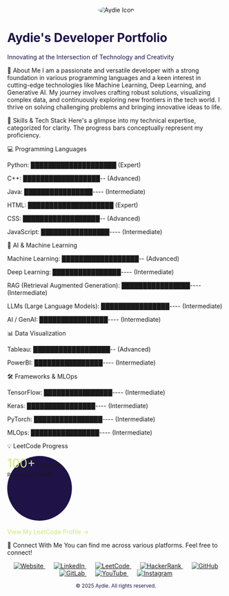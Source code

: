 <!-- This README.md is designed to be visually appealing and professional, aligning with Aydie's brand identity. -->

<!-- Brand Colors: -->

<!-- Primary Background/Text (Dark Mode): #1F1247 (Dark Purple) -->

<!-- Primary Text/Background (Light Mode): #FFFFFF (White) -->

<!-- Accent/Highlight: #C9E975 (Light Green) -->

<p align="center">
<!-- This section would ideally feature your brand icon/logo. -->
<!-- For Markdown, we'll use a placeholder or a simple text icon. -->
<img src="https://placehold.co/100x100/1F1247/C9E975?text=AYDIE" alt="Aydie Icon" style="border-radius: 50%;">
<h1 style="color: #1F1247;">Aydie's Developer Portfolio</h1>
<p style="color: #1F1247;">Innovating at the Intersection of Technology and Creativity</p>
</p>

👋 About Me
I am a passionate and versatile developer with a strong foundation in various programming languages and a keen interest in cutting-edge technologies like Machine Learning, Deep Learning, and Generative AI. My journey involves crafting robust solutions, visualizing complex data, and continuously exploring new frontiers in the tech world. I thrive on solving challenging problems and bringing innovative ideas to life.

🚀 Skills & Tech Stack
Here's a glimpse into my technical expertise, categorized for clarity. The progress bars conceptually represent my proficiency.

💻 Programming Languages
<!-- Progress bar color: #C9E975 (Light Green) -->

Python: ████████████████████ (Expert)

C++: ██████████████████-- (Advanced)

Java: ████████████████---- (Intermediate)

HTML: ████████████████████ (Expert)

CSS: ██████████████████-- (Advanced)

JavaScript: ████████████████---- (Intermediate)

🧠 AI & Machine Learning
<!-- Progress bar color: #C9E975 (Light Green) -->

Machine Learning: ██████████████████-- (Advanced)

Deep Learning: ████████████████---- (Intermediate)

RAG (Retrieval Augmented Generation): ████████████████---- (Intermediate)

LLMs (Large Language Models): ████████████████---- (Intermediate)

AI / GenAI: ████████████████---- (Intermediate)

📊 Data Visualization
<!-- Progress bar color: #C9E975 (Light Green) -->

Tableau: ██████████████████-- (Advanced)

PowerBI: ████████████████---- (Intermediate)

🛠️ Frameworks & MLOps
<!-- Progress bar color: #C9E975 (Light Green) -->

TensorFlow: ████████████████---- (Intermediate)

Keras: ████████████████---- (Intermediate)

PyTorch: ████████████████---- (Intermediate)

MLOps: ████████████████---- (Intermediate)

💡 LeetCode Progress
<!-- This section is designed to be a prominent, attractive circular display of solved problems. -->

<!-- In a web rendering, this would be a circular graphic with a percentage fill, using #C9E975 as the fill color and #1F1247 for the background of the circle. -->

<p align="center">
<div style="
width: 150px;
height: 150px;
border-radius: 50%;
background-color: #1F1247; /* Dark Purple for background /
display: flex;
justify-content: center;
align-items: center;
flex-direction: column;
color: #FFFFFF; / White text for contrast /
font-weight: bold;
font-size: 1.2em;
border: 5px solid #C9E975; / Light Green border /
box-shadow: 0 0 15px rgba(201, 233, 117, 0.7); / Light Green glow */
">
<span style="font-size: 2em; color: #C9E975;">100+</span> <!-- Example: Replace with actual count -->
<span style="font-size: 0.8em;">LeetCode Problems</span>
<span>Solved!</span>
</div>
<br>
<a href="https://leetcode.com/aydie" target="_blank" style="color: #C9E975; text-decoration: none;">View My LeetCode Profile &rarr;</a>
</p>

🔗 Connect With Me
You can find me across various platforms. Feel free to connect!

<p align="center">
<!-- Use icons where possible, otherwise text. For Markdown, emojis are a good substitute for visual icons. -->
<!-- Icon colors would ideally be #C9E975 (Light Green) on a #1F1247 (Dark Purple) background, or vice-versa for light mode. -->
<a href="https://aydie.in" target="_blank" style="margin: 0 10px;">
<img src="https://img.shields.io/badge/Website-AYDIE-1F1247?style=for-the-badge&logo=google-chrome&logoColor=C9E975" alt="Website">
</a>
<a href="https://linkedin.com/in/aydiemusic" target="_blank" style="margin: 0 10px;">
<img src="https://img.shields.io/badge/LinkedIn-aydiemusic-0A66C2?style=for-the-badge&logo=linkedin&logoColor=white" alt="LinkedIn">
</a>
<a href="https://leetcode.com/aydie" target="_blank" style="margin: 0 10px;">
<img src="https://img.shields.io/badge/LeetCode-aydie-FFA116?style=for-the-badge&logo=leetcode&logoColor=black" alt="LeetCode">
</a>
<a href="https://hackerrank.com/aydie" target="_blank" style="margin: 0 10px;">
<img src="https://img.shields.io/badge/HackerRank-aydie-2EC866?style=for-the-badge&logo=hackerrank&logoColor=white" alt="HackerRank">
</a>
<a href="https://github.com/aydiegithub" target="_blank" style="margin: 0 10px;">
<img src="https://img.shields.io/badge/GitHub-aydiegithub-181717?style=for-the-badge&logo=github&logoColor=white" alt="GitHub">
</a>
<a href="https://gitlab.com/aydie" target="_blank" style="margin: 0 10px;">
<img src="https://img.shields.io/badge/GitLab-aydie-FCA121?style=for-the-badge&logo=gitlab&logoColor=white" alt="GitLab">
</a>
<a href="https://youtube.com/aydiemuisc" target="_blank" style="margin: 0 10px;">
<img src="https://img.shields.io/badge/YouTube-AydieMusic-FF0000?style=for-the-badge&logo=youtube&logoColor=white" alt="YouTube">
</a>
<a href="https://instagram.com/aydiemusic" target="_blank" style="margin: 0 10px;">
<img src="https://img.shields.io/badge/Instagram-aydiemusic-E4405F?style=for-the-badge&logo=instagram&logoColor=white" alt="Instagram">
</a>
</p>

<p align="center">
<small style="color: #1F1247;">&copy; 2025 Aydie. All rights reserved.</small>
</p>

<!-- Dark Mode / Light Mode Consideration: -->

<!-- For a true dark/light mode experience, these colors would be managed via CSS variables and media queries (prefers-color-scheme). -->

<!-- #1F1247 (Dark Purple) would be the primary background in dark mode, with #FFFFFF (White) as text. -->

<!-- #FFFFFF (White) would be the primary background in light mode, with #1F1247 (Dark Purple) as text. -->

<!-- #C9E975 (Light Green) would serve as the consistent accent color in both modes. -->

<!-- The img tags for social links use shields.io, which provides badges that adapt well to different backgrounds. -->
